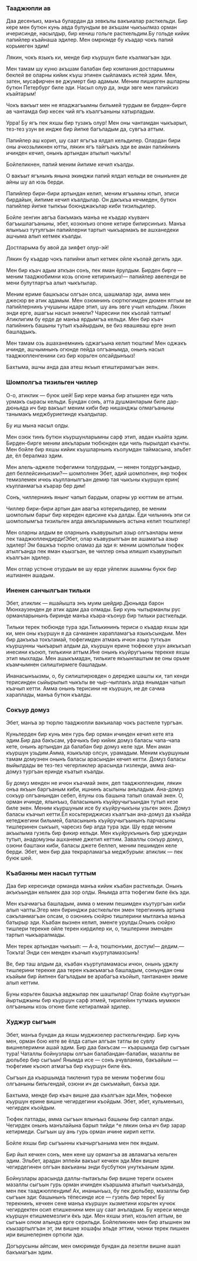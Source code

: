 ### Тааджюпли ав

Даа десенъиз, манъа булардан да зевкълы вакъиалар расткельди.
Бир кере мен бутюн кунь авда булундым ве акъшам чыкъылмаз орман ичерисинде, насылдыр, бир кениш гольге расткельдим.Бу гольде кийик папийлер къайнаша эдилер.
Мен омрюмде бу къадар чокъ папий корьмеген эдим!

Лякин, чокъ языкъ ки, менде бир къуршун биле къалмагъан эди.

Мен тамам шу куню акъшам балабан бир компания достларымны беклей ве оларны кийик къуш этинен сыйламакъ истей эдим.
Мен, затен, мусафирчен ве джумерт бир адамым.
Меним пиширген ашларны бутюн Петербург биле эди.
Насыл олур да, энди эвге мен папийсиз къайтарым!

Чокъ вакъыт мен не япаджагъымны бильмей турдым ве бирден-бирге ав чантамда бир кесек чий ягъ къалгъаныны хатырладым.

Урра!
Бу ягъ пек яхшы бир тузакъ олур!
Мен оны чантамдан чыкъарып, тез-тез узун ве индже бир йипке багъладым да, сувгъа аттым.

Папийлер аш корип, шу саат ягъгъа ялдап кельдилер.
Олардан бири оны ачкозьликнен ютты, лякин ягъ тайгъакъ эди ве аман папийнинъ ичинден кечип, онынъ артындан атылып чыкъты!

Бойлеликнен, папий меним йипиме кечип къалды.

О вакъыт ягънынъ янына экинджи папий ялдап кельди ве онынънен де айны шу ал юзь берди.

Папийлер бири-бири артындан келип, меним ягъымны ютып, эписи бирдайын, йипиме кечип къалдылар.
Он дакъкъа кечмеден, бутюн папийлер йипке тыпкъы боюнджакълар киби тизильдилер.

Бойле зенгин авгъа бакъмакъ манъа не къадар къуванч багъышлагъаныны, эбет, козюнъиз огюне кетире билирсинъиз.
Манъа ялынъыз тутулгъан папийлерни тартып чыкъармакъ ве ашханедеки ашчыма алып кетмек къалды.

Достларыма бу авой да зияфет олур-эй!

Лякин бу къадар чокъ папийни алып кетмек ойле къолай дегиль эди.

Мен бир къач адым аткъан сонъ, пек яман ёрулдым.
Бирден бирге — меним тааджюбимни козь огюне кетиринъиз!— папийлер авеленди ве мени булутларгъа алып чыкътылар.

Меним ериме башкъасы олгъан олса, шашмалар эди, амма мен джесюр ве атик адамым.
Мен озюмнинъ сюртюгимден дюмен яптым ве папийлернинъ учушыны идаре этип, шу ань эвге учып кельдим.
Лякин энди ерге, ашагъы насыл энмели?
Чаресини пек къолай таптым!
Атиклигим бу ерде де манъа ярдымгъа кельди.
Мен бир къач папийнинъ башыны тутып къайырдым, ве биз явашяваш ерге энип башладыкъ.

Мен тамам озь ашаханемнинъ оджагъына келип тюштим!
Мен оджакъ ичинде, ашчымнынъ огюнде пейда олгъанымда, онынъ насыл тааджюпленгенини сиз бир корьген олсайдынъыз!

Бахтыма, ашчы анда даа атеш якъып етиштирамагъан экен.

### Шомполгъа тизильген чиллер

О-о, атиклик — буюк шей!
Бир кере манъа бир атышнен еди чиль урмакъ сырасы кельди.
Бундан сонъ, атта душманларым биле дар-дюньяда ич бир вакъыт меним киби бир нишанджы олмагъаныны танымакъ меджбуриетинде къалдылар.

Бу иш мына насыл олды.

Мен озюк тинъ бутюн къуршунларымны сарф этип, авдан къайта эдим.
Бирден-бирге меним аякъларым тюбюнден еди чиль пырылдап къачты.
Мен бойле бир яхшы кийик къушларнынъ къолумдан таймасына, эльбет де, ёл бералмаз эдим.

Мен алель-аджеле тюфегимни толдурдым, — ненен толдургъандыр, деп беллейсинъизми?— шомполнен
Эбет, адий шомполнен, янр тюфек темизлемек ичюь къулланылгъан демир тая чыкъны къуршун ерин( къулланмагъа къарар бер дим!

Сонъ, чиллернинъ янынг чапып бардым, оларны ур кюттим ве аттым.

Чиллер бири-бири артын дан авагъа котерильдилер, ве меним шомполым барыг бир кереден едисине къа далды.
Еди чильнинъ эпи си шомполымгъа тизильген алда аякъларымиынъ астына келип тюштилер!

Мен оларны алдым ве оларнынъ къавурылып азыр олгъанлары мени пек тааджюплендирди!Эбет, олар къавурылгъан ве ашамагъа азыр эдилер!
Эм башкъа тюрлю оламаз да эди я: меним шомполым тюфек атылгъанда пек яман къызгъан, ве чиллер онъа илишип къавурылып къалгъан эдилер.

Мен отлар устюне отурдым ве шу ерде уйлелик ашымны буюк бир иштианен ашадым.

### Иненен санчылгъан тильки

Эбет, атиклик — яшайышта энъ муим шейдир.Дюньяда барон Мюнхаузенден де атик адам даа олмады.
Бир кунь чытырманлы рус орманларынынъ биринде манъа къара-къонур бир тильки расткельди.

Тильки терек тюбюнде тура эди.Тилькининъ териси о къадар яхшы эди ки, мен оны къуршун я да сачманен харапламагъа языкъсындым.
Мен бир дакъкъа токътамай, тюфегимден атмакъ ичюн азыр туткъан къуршунны чыкъарып алдым да, къуршун ерине тюфекке узун аякъкъап инесини къоюп, тилькини аттым.Ине онынъ къуйругъыны терекке яхшы этип мыхлады.
Мен ашыкъмадан, тилькиге якъынлаштым ве оны орьме къамчымнен силиштирмеге башладым.

Инанасынъызмы, о, бу силиштирювден о дередже шашты ки, тап кенди терисинден сыйырылып чыкъты ве чыр-чыплакъ алда янымдан чапып къачып кетти.
Амма онынъ терисини не къуршун, не де сачма хараплады, манъа бутюн къалды.

### Сокъур домуз

Эбет, манъа эр тюрлю тааджюпли вакъиалар чокъ расткеле тургъан.

Куньлерден бир кунь мен гурь бир орман ичинден кечип кете ята эдим.Бир даа бакъсам, уфачыкъ бир кийик домуз баласы чапа-чапа кете, онынъ артындан да балабан бир домуз келе эди.
Мен аман къуршун узьдим.Амма, языкълар олсун, урамадым.
Меним къуршуным тамам домузнен онынъ баласы арасындан кечип кетти.
Домуз баласы выйылдады ве тез-тез чегерликлер арасында гизленди, амма ана-домуз тургъан еринде къатып къалды.

Бу домуз менден не ичюн къачмай экен, деп тааджюплендим, лякин онъа якъын баргъаным киби, ишнинъ асылыны анъладым.
Ана-домуз сокъур олгъанындан себеп, ёлуны озь башына тапып оламай экен.
О, орман ичинде, ялынъыз, баласынынъ къуйручыгъындан тутып кезе биле экен.
Меним къуршуным исе бу къуйручыкъны узьген экен.
Домуз баласы къачып кетти.Ёл косьтериджисиз къалгъан ана-домуз да къайда кетеджегини бильмей, баласынынъ къуйручыгъынынъ парчасыны тишлеринен сыкъып, чаресиз бир алда тура эди.
Шу ерде меним акъылыма гузель бир фикир кельди.
Мен къуйрукънынъ бир уджундан тутып, анадомузны ашханеме джетип кеттим.
Заваллы сокъур домуз, озюни баштаки киби, баласы джете беллеп, меним пешимден келе берди.
Эбет, мен бир даа текрарламагъа меджбурым: атиклик — пек буюк шей.

### Къабанны мен насыл туттым

Даа бир кересинде орманда манъа кийик къабан расткельди.
Онынъ акъкъындан кельмек даа зор олды.
Янымда атта тюфегим биле ёкъ эди.

Мен къачмагъа башладым, амма о меним пешимден къутургъан киби алып чапты.Эгер мен биринджи расткельген эмен терегининъ артына сакъланмагъан олсам, о озюнинъ сюйрю тишлерини мытлакъа манъа батырыр эди.
Къабан вызнен келип, эменге урулды.Онынъ сюйрю тишлери терекке ойле терен кирдилер ки, о, тишлерини эменден тартып чыкъаралмады.

Мен терек артындан чыкъып: — А-а, тюштюнъми, достум!— дедим.— Токъта!
Энди сен менден къачып къуртуламазсынъ!

Ве, бир таш алдым да, къабан къуртуламамасы ичюн, онынъ уджлу тишлерини терекке даа терен къакъмагъа башладым, сонъундан оны къайым бир йипнен багъладым ве арабагъа къойып, тантананен эвиме алып кеттим.

Буны корьген башкъа авджылар пек шаштылар!
Олар бойле къутургъан йыртыджыны бир къуршун сарф этмей, тирилейин тутмакъ мумкюн олгъаныны козь огюне биле кетиралмай эдилер.

### Худжур сыгъын

Эбет, манъа бундан да яхшы муджизелер расткельгендир.
Бир кунь мен, орман бою кете ве ёлда сатын алгъан татлы ве сувлу вишнелеримни ашай эдим.
Бир даа бакъсам — къаршымда бир сыгъын тура!
Чаталлы бойнузлары олгъан балабандан-балабан, мазаллы ве дюльбер бир сыгъын!
Янымда исе — сонъ ачувланма, бакъайым — тюфегиме къоюп атмагъа бир къуршун биле ёкъ.

Сыгъын да къаршымда тикленип тура ве меним тюфегим бош олгъаныны бильгендай, озюни ич де сыкъмайып, бакъа эди.

Бахтыма, менде бир къач вишне даа къалгъан эди.Мен, тюфекке къуршун ерине вишне чегирдегини къойдым.
Эбет, эбет, кульменъиз, чегирдек къойдым.

Тюфек патлады, амма сыгъын ялынъыз башыны бир саллап алды.
Чегирдек онынъ манълайына барып тийди ^е лякин онъа ич бир зарар кетирмеди.
Сыгъын шу ань гурь орман ичине кирип кетти.

Бойле яхшы бир сыгъынны къачыргъаныма мен пек яндым.

Бир йыл кечкен сонъ, мен кене шу ормангъа ав авламагъа кельген эдим.
Эльбет, арадан эппейи вакъыт кечкен эди.Мен вишне чегирдегинен олгъан вакъианы энди бусбутюн унуткъаным эдим.

Бойнузлары арасында даллы-пытакълы бир вишне тереги оськен мазаллы сыгъын гурь орман ичинден къаршыма атылып чыкъкъанда, мен пек тааджюплендим!
Ах, инанынъыз, бу пек дюльбер, мазаллы бир сыгъын эди: башынынъ тёпесинде исе — гузель бир терек!
Бу терекнинъ, кечкен сене манъа къуршун хызметини корьген кучюк чегирдектен осип етишкенини мен шу саат анъладым.
Бу кереси менде къуршун етишмемезлиги ёкъ эди.
Мен яхшы этип, козьлеп аттым, ве сыгъын олюм алында ерге серильди.
Бойлеликнен мен бир атышнен эм къызартылгъан эт, эм вишне хошафы эльде эттим, чюнки терек пишкен ири вишнелернен ортюли эди.

Догърусыны айтсам, мен омюримде бундан да лезетли вишне ашап бакъмагъан эдим.
